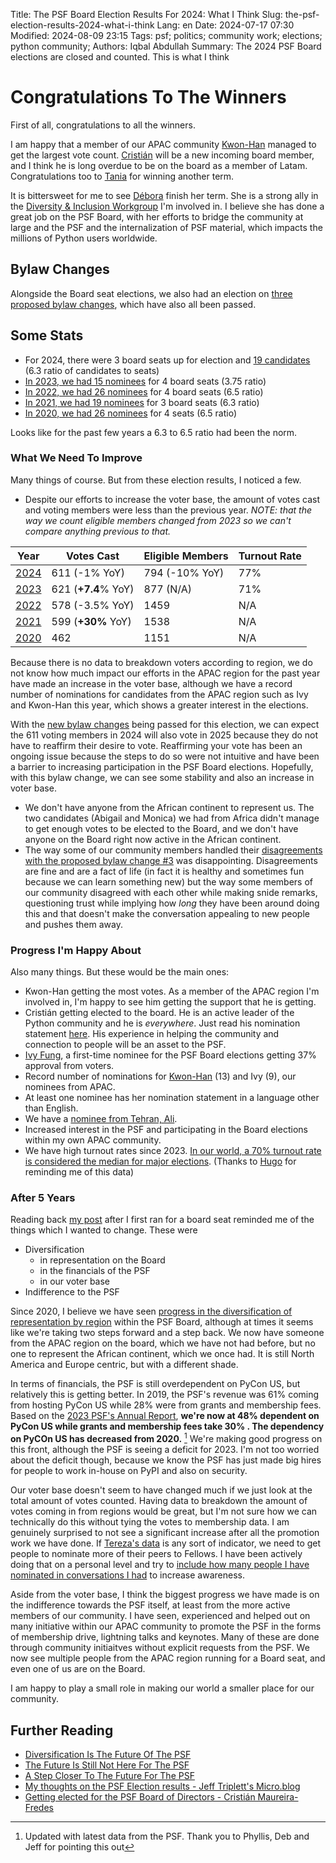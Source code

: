 Title: The PSF Board Election Results For 2024: What I Think
Slug: the-psf-election-results-2024-what-i-think
Lang: en
Date: 2024-07-17 07:30
Modified: 2024-08-09 23:15
Tags: psf; politics; community work; elections; python community;
Authors: Iqbal Abdullah
Summary: The 2024 PSF Board elections are closed and counted. This is what I think 

# Congratulations To The Winners

First of all, congratulations to all the winners.

I am happy that a member of our APAC community [Kwon-Han](https://x.com/darjeelingt)
managed to get the largest vote count.  [Cristián](https://x.com/cmaureir) will be a new incoming board member, and I think he is long overdue to be on the
board as a member of Latam. Congratulations too to [Tania](https://x.com/ixek) for winning another term.

It is bittersweet for me to see [Débora](https://x.com/pydebb) finish her term. She is a strong ally in the [Diversity & Inclusion Workgroup](https://wiki.python.org/psf/DiversityandInclusionWG) I'm involved in. I believe she has done a great job on the PSF Board, with her efforts to bridge the community at large and the PSF and the internalization of PSF material, which impacts the millions of Python users worldwide.

## Bylaw Changes

Alongside the Board seat elections, we also had an election on [three proposed bylaw changes](https://discuss.python.org/t/for-your-consideration-proposed-bylaws-changes-to-improve-our-membership-experience/55696), which have also all been passed.

## Some Stats

- For 2024, there were 3 board seats up for election and [19 candidates](https://www.python.org/nominations/elections/2024-python-software-foundation-board/nominees/) (6.3 ratio of candidates to seats)
- [In 2023, we had 15 nominees](https://www.python.org/nominations/elections/2023-python-software-foundation-board/nominees/) for 4 board seats (3.75 ratio) 
- [In 2022, we had 26 nominees](https://www.python.org/nominations/elections/2022-python-software-foundation-board/nominees/) for 4 board seats (6.5 ratio)
- [In 2021, we had 19 nominees](https://www.python.org/nominations/elections/2021-python-software-foundation-board/nominees/?ref=refind) for 3 board seats (6.3 ratio)
- [In 2020, we had 26 nominees](https://www.python.org/nominations/elections/2020-python-software-foundation-board/nominees/) for 4 seats (6.5 ratio)

Looks like for the past few years a 6.3 to 6.5 ratio had been the norm.

### What We Need To Improve

Many things of course. But from these election results, I noticed a few.

- Despite our efforts to increase the voter base, the amount of votes cast and voting members were less than the previous year. 
  _NOTE: that the way we count eligible members changed from 2023 so we can't compare anything previous to that._

| Year                                                         | Votes Cast          | Eligible Members | Turnout Rate |
| ------------------------------------------------------------ | ------------------- | ---------------- | ------------ |
| [2024](https://opavote.com/results/5004101476679680)         | 611 (-1% YoY)       | 794 (-10% YoY)   | 77%          |
| [2023](https://pyfound.blogspot.com/2023/06/announcing-2023-psf-board-election.html) | 621 (**+7.4**% YoY) | 877 (N/A)        | 71%          |
| [2022](https://pyfound.blogspot.com/2022/07/board-election-results-for-2022.html) | 578 (-3.5% YoY)     | 1459             | N/A          |
| [2021](https://discuss.python.org/t/2021-python-software-foundation-board-of-directors-election-results/9418) | 599 (**+30%** YoY)  | 1538             | N/A          |
| [2020](https://pyfound.blogspot.com/2020/06/2020-python-software-foundation-board.html) | 462                 | 1151             | N/A          |

Because there is no data to breakdown voters according to region, we do not know how much impact our efforts in the APAC region for the past year have made an increase in the voter base, although we have a record number of nominations for candidates from the APAC region such as Ivy and Kwon-Han this year, which shows a greater interest in the elections.

With the [new bylaw changes](https://pyfound.blogspot.com/2024/06/for-your-consideration-proposed-bylaws.html) being passed for this election, we can expect the 611 voting members in 2024 will also vote in 2025 because they do not have to reaffirm their desire to vote. Reaffirming your vote has been an ongoing issue because the steps to do so were not intuitive and have been a barrier to increasing participation in the PSF Board elections. Hopefully, with this bylaw change, we can see some stability and also an increase in voter base.

- We don't have anyone from the African continent to represent us. The two candidates (Abigail and Monica) we had from Africa didn't manage to get enough votes to be elected to the Board, and we don't have anyone on the Board right now active in the African continent.
- The way some of our community members handled their [disagreements with the proposed bylaw change #3](https://discuss.python.org/t/for-your-consideration-proposed-bylaws-changes-to-improve-our-membership-experience/55696) was
disappointing. Disagreements are fine and are a fact of life (in fact it is healthy and sometimes fun because we can learn something new) but the way some members of our community disagreed with each other while making snide
remarks, questioning trust while implying how _long_ they have been around doing this and that doesn't make the conversation appealing to new people and pushes them away.

### Progress I'm Happy About

Also many things. But these would be the main ones:

- Kwon-Han getting the most votes. As a member of the APAC region I'm involved in, I'm happy to see him getting the support that he is getting. 
- Cristián getting elected to the board. He is an active leader of the Python community and he is _everywhere_. Just read his nomination statement [here](https://www.python.org/nominations/elections/2024-python-software-foundation-board/nominees/cristian-maureira-fredes/). His experience in helping the community and connection to people will be an asset to the PSF.
- [Ivy Fung](https://www.python.org/nominations/elections/2024-python-software-foundation-board/nominees/ivy-fung/), a first-time nominee for the PSF Board elections getting 37% approval from voters.
- Record number of nominations for [Kwon-Han](https://www.python.org/nominations/elections/2024-python-software-foundation-board/nominees/kwonhan-bae/) (13) and Ivy (9), our nominees from APAC.
- At least one nominee has her nomination statement in a language other than English.
- We have a [nominee from Tehran, Ali](https://www.python.org/nominations/elections/2024-python-software-foundation-board/nominees/ali-tavallaie/). 
- Increased interest in the PSF and participating in the Board elections within my own APAC community.
- We have high turnout rates since 2023. [In our world, a 70% turnout rate is considered the median for major elections](https://www.oecd-ilibrary.org/social-issues-migration-health/society-at-a-glance-2019_3483a69a-en). (Thanks to [Hugo](https://mastodon.social/@hugovk/112800501986331260) for reminding me of this data)

### After 5 Years

Reading back [my post]({filename}/posts/2020/diversification-is-the-future-for-the-psf-en.md) after I first ran for a board seat reminded me of the things which I wanted to change. These were 

- Diversification
    - in representation on the Board
    - in the financials of the PSF
    - in our voter base
- Indifference to the PSF

Since 2020, I believe we have seen [progress in the diversification of representation by region](https://observablehq.com/@terezaif/psf-board-timeline) within the PSF Board, although at
times it seems like we're taking two steps forward and a step back. We now have someone from the APAC region on the
board, which we have not had before, but no one to represent the African continent, which we once had. It is still North
America and Europe centric, but with a different shade.

In terms of financials, the PSF is still overdependent on PyCon US, but relatively this is getting better. In 2019, the PSF's revenue was 61% coming from
hosting PyCon US while 28% were from grants and membership fees. Based on the [2023 PSF's Annual Report](https://www.python.org/psf/annual-report/2023/), **we're now at
48% dependent on PyCon US while grants and membership fees take 30% . The dependency on PyCOn US has decreased from 2020.** [^fn01] We're making good progress on this front,
although the PSF is seeing a deficit for 2023. I'm not too worried about the deficit though, because we know the PSF has just made big hires for people to work
in-house on PyPI and also on security.

Our voter base doesn't seem to have changed much if we just look at the total amount of votes counted. Having data to
breakdown the amount of votes coming in from regions would be great, but I'm not sure how we can technically do this
without tying the votes to membership data. I am genuinely surprised to not see a significant increase after all the
promotion work we have done. If [Tereza's data](https://observablehq.com/@terezaif/who-voted-in-the-psf-board-elections) is any sort of indicator, we need to get people to
nominate more of their peers to Fellows. I have been actively doing that on a personal level and try to [include how many people I have nominated in conversations I had]({filename}/posts/2024/nominating-pythonistas-en.md) to increase awareness.

Aside from the voter base, I think the biggest progress we have made is on the indifference towards the PSF itself, at least from the more active members of our community.
I have seen, experienced and helped out on many initiative within our APAC community to promote the PSF in the forms of membership drive, lightning
talks and keynotes. Many of these are done through community initiaitves without explicit requests from the PSF. We now
see multiple people from the APAC region running for a Board seat, and even one of us are on the Board.

I am happy to play a small role in making our world a smaller place for our community.


## Further Reading

* [Diversification Is The Future Of The PSF]({filename}/posts/2020/diversification-is-the-future-for-the-psf-en.md)
* [The Future Is Still Not Here For The PSF]({filename}/posts/2022/the-future-is-still-not-here-for-the-psf-2022-en.md)
* [A Step Closer To The Future For The PSF]({filename}/posts/2023/a-step-closer-to-the-future-for-the-psf-2023-en.md)
* [My thoughts on the PSF Election results - Jeff Triplett's Micro.blog](https://micro.webology.dev/2024/07/16/my-thoughts-on.html)
* [Getting elected for the PSF Board of Directors - Cristián Maureira-Fredes](https://maureira.xyz/posts/getting-elected-for-the-psf-board-of-directors.html)

[^fn01]: Updated with latest data from the PSF. Thank you to Phyllis, Deb and Jeff for pointing this out
